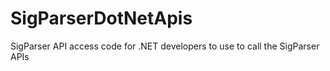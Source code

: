 # SigParserDotNetApis
SigParser API access code for .NET developers to use to call the SigParser APIs
